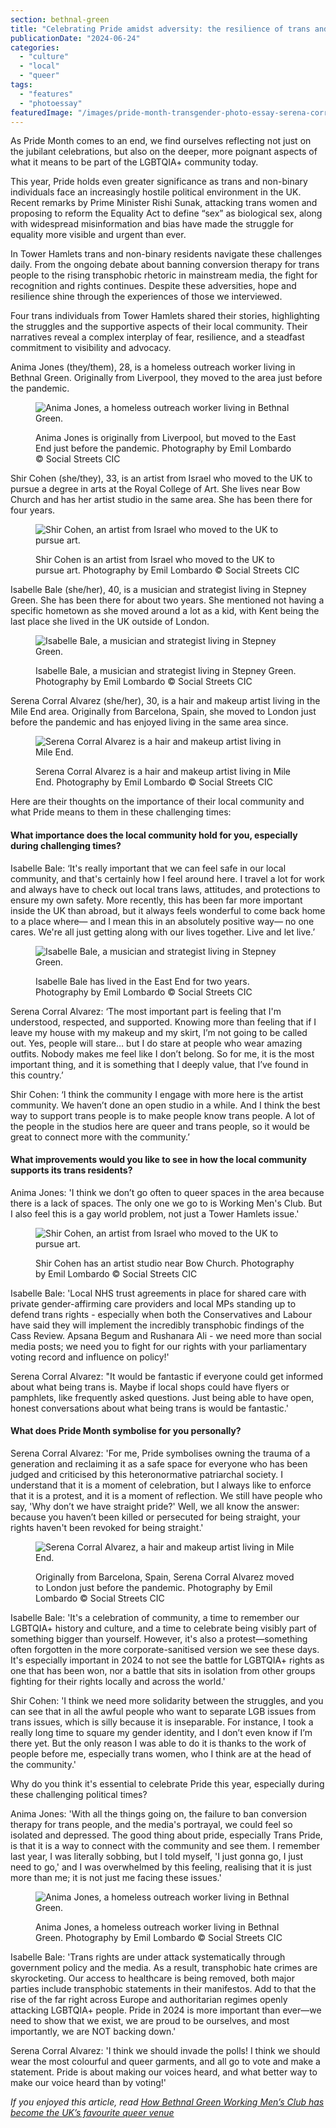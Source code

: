 ```yaml
---
section: bethnal-green
title: "Celebrating Pride amidst adversity: the resilience of trans and non-binary residents in Tower Hamlets"
publicationDate: "2024-06-24"
categories: 
  - "culture"
  - "local"
  - "queer"
tags: 
  - "features"
  - "photoessay"
featuredImage: "/images/pride-month-transgender-photo-essay-serena-corral-alvarez-yellow-flower.jpg"
---
```


As Pride Month comes to an end, we find ourselves reflecting not just on the jubilant celebrations, but also on the deeper, more poignant aspects of what it means to be part of the LGBTQIA+ community today. 

This year, Pride holds even greater significance as trans and non-binary individuals face an increasingly hostile political environment in the UK. Recent remarks by Prime Minister Rishi Sunak, attacking trans women and proposing to reform the Equality Act to define “sex” as biological sex, along with widespread misinformation and bias have made the struggle for equality more visible and urgent than ever.

In Tower Hamlets trans and non-binary residents navigate these challenges daily. From the ongoing debate about banning conversion therapy for trans people to the rising transphobic rhetoric in mainstream media, the fight for recognition and rights continues. Despite these adversities, hope and resilience shine through the experiences of those we interviewed. 

Four trans individuals from Tower Hamlets shared their stories, highlighting the struggles and the supportive aspects of their local community. Their narratives reveal a complex interplay of fear, resilience, and a steadfast commitment to visibility and advocacy.

Anima Jones (they/them), 28, is a homeless outreach worker living in Bethnal Green. Originally from Liverpool, they moved to the area just before the pandemic.

<figure>

![Anima Jones, a homeless outreach worker living in Bethnal Green.](/images/pride-month-transgender-photo-essay-anima-jones-victoria-park-chinese-pagoda-1024x683.jpg)

<figcaption>

Anima Jones is originally from Liverpool, but moved to the East End just before the pandemic. Photography by Emil Lombardo © Social Streets CIC

</figcaption>

</figure>

Shir Cohen (she/they), 33, is an artist from Israel who moved to the UK to pursue a degree in arts at the Royal College of Art. She lives near Bow Church and has her artist studio in the same area. She has been there for four years.

<figure>

![Shir Cohen, an artist from Israel who moved to the UK to pursue art.](/images/pride-month-transgender-photo-essay-shir-cohen-1024x683.jpg)

<figcaption>

Shir Cohen is an artist from Israel who moved to the UK to pursue art. Photography by Emil Lombardo © Social Streets CIC

</figcaption>

</figure>

Isabelle Bale (she/her), 40, is a musician and strategist living in Stepney Green. She has been there for about two years. She mentioned not having a specific hometown as she moved around a lot as a kid, with Kent being the last place she lived in the UK outside of London.

<figure>

![Isabelle Bale, a musician and strategist living in Stepney Green.](/images/pride-month-transgender-photo-essay-isabelle-bale-street-art-1024x683.jpg)

<figcaption>

Isabelle Bale, a musician and strategist living in Stepney Green. Photography by Emil Lombardo © Social Streets CIC

</figcaption>

</figure>

Serena Corral Alvarez (she/her), 30, is a hair and makeup artist living in the Mile End area. Originally from Barcelona, Spain, she moved to London just before the pandemic and has enjoyed living in the same area since.

<figure>

![Serena Corral Alvarez is a hair and makeup artist living in Mile End. ](/images/pride-month-transgender-photo-essay-serena-corral-alvarez-portrait.jpg)

<figcaption>

Serena Corral Alvarez is a hair and makeup artist living in Mile End. Photography by Emil Lombardo © Social Streets CIC

</figcaption>

</figure>

Here are their thoughts on the importance of their local community and what Pride means to them in these challenging times:

#### What importance does the local community hold for you, especially during challenging times?

Isabelle Bale: ‘It's really important that we can feel safe in our local community, and that's certainly how I feel around here. I travel a lot for work and always have to check out local trans laws, attitudes, and protections to ensure my own safety. More recently, this has been far more important inside the UK than abroad, but it always feels wonderful to come back home to a place where— and I mean this in an absolutely positive way— no one cares. We're all just getting along with our lives together. Live and let live.’

<figure>

![Isabelle Bale, a musician and strategist living in Stepney Green.](/images/pride-month-transgender-photo-essay-isabelle-bale-1024x683.jpg)

<figcaption>

Isabelle Bale has lived in the East End for two years. Photography by Emil Lombardo © Social Streets CIC

</figcaption>

</figure>

Serena Corral Alvarez: ‘The most important part is feeling that I'm understood, respected, and supported. Knowing more than feeling that if I leave my house with my makeup and my skirt, I’m not going to be called out. Yes, people will stare… but I do stare at people who wear amazing outfits. Nobody makes me feel like I don’t belong. So for me, it is the most important thing, and it is something that I deeply value, that I’ve found in this country.’

Shir Cohen: ‘I think the community I engage with more here is the artist community. We haven’t done an open studio in a while. And I think the best way to support trans people is to make people know trans people. A lot of the people in the studios here are queer and trans people, so it would be great to connect more with the community.’

#### What improvements would you like to see in how the local community supports its trans residents?

Anima Jones: 'I think we don’t go often to queer spaces in the area because there is a lack of spaces. The only one we go to is Working Men's Club. But I also feel this is a gay world problem, not just a Tower Hamlets issue.'

<figure>

![Shir Cohen, an artist from Israel who moved to the UK to pursue art.](/images/pride-month-transgender-photo-essay-shir-cohen-flowers-1024x683.jpg)

<figcaption>

Shir Cohen has an artist studio near Bow Church. Photography by Emil Lombardo © Social Streets CIC

</figcaption>

</figure>

Isabelle Bale: 'Local NHS trust agreements in place for shared care with private gender-affirming care providers and local MPs standing up to defend trans rights - especially when both the Conservatives and Labour have said they will implement the incredibly transphobic findings of the Cass Review. Apsana Begum and Rushanara Ali - we need more than social media posts; we need you to fight for our rights with your parliamentary voting record and influence on policy!'

Serena Corral Alvarez: "It would be fantastic if everyone could get informed about what being trans is. Maybe if local shops could have flyers or pamphlets, like frequently asked questions. Just being able to have open, honest conversations about what being trans is would be fantastic.'

#### What does Pride Month symbolise for you personally?

Serena Corral Alvarez: 'For me, Pride symbolises owning the trauma of a generation and reclaiming it as a safe space for everyone who has been judged and criticised by this heteronormative patriarchal society. I understand that it is a moment of celebration, but I always like to enforce that it is a protest, and it is a moment of reflection. We still have people who say, 'Why don’t we have straight pride?' Well, we all know the answer: because you haven’t been killed or persecuted for being straight, your rights haven't been revoked for being straight.'

<figure>

![Serena Corral Alvarez, a hair and makeup artist living in Mile End.](/images/pride-month-transgender-photo-essay-serena-corral-alvarez-close-shot-1024x683.jpg)

<figcaption>

Originally from Barcelona, Spain, Serena Corral Alvarez moved to London just before the pandemic. Photography by Emil Lombardo © Social Streets CIC

</figcaption>

</figure>

Isabelle Bale: 'It's a celebration of community, a time to remember our LGBTQIA+ history and culture, and a time to celebrate being visibly part of something bigger than yourself. However, it's also a protest—something often forgotten in the more corporate-sanitised version we see these days. It's especially important in 2024 to not see the battle for LGBTQIA+ rights as one that has been won, nor a battle that sits in isolation from other groups fighting for their rights locally and across the world.'

Shir Cohen: 'I think we need more solidarity between the struggles, and you can see that in all the awful people who want to separate LGB issues from trans issues, which is silly because it is inseparable. For instance, I took a really long time to square my gender identity, and I don’t even know if I’m there yet. But the only reason I was able to do it is thanks to the work of people before me, especially trans women, who I think are at the head of the community.'

Why do you think it's essential to celebrate Pride this year, especially during these challenging political times?

Anima Jones: 'With all the things going on, the failure to ban conversion therapy for trans people, and the media's portrayal, we could feel so isolated and depressed. The good thing about pride, especially Trans Pride, is that it is a way to connect with the community and see them. I remember last year, I was literally sobbing, but I told myself, 'I just gonna go, I just need to go,' and I was overwhelmed by this feeling, realising that it is just more than me; it is not just me facing these issues.'

<figure>

![Anima Jones, a homeless outreach worker living in Bethnal Green.](/images/pride-month-transgender-photo-essay-anima-jones-boat-1024x683.jpg)

<figcaption>

Anima Jones, a homeless outreach worker living in Bethnal Green. Photography by Emil Lombardo © Social Streets CIC

</figcaption>

</figure>

Isabelle Bale: 'Trans rights are under attack systematically through government policy and the media. As a result, transphobic hate crimes are skyrocketing. Our access to healthcare is being removed, both major parties include transphobic statements in their manifestos. Add to that the rise of the far right across Europe and authoritarian regimes openly attacking LGBTQIA+ people. Pride in 2024 is more important than ever—we need to show that we exist, we are proud to be ourselves, and most importantly, we are NOT backing down.'

Serena Corral Alvarez: 'I think we should invade the polls! I think we should wear the most colourful and queer garments, and all go to vote and make a statement. Pride is about making our voices heard, and what better way to make our voice heard than by voting!'

_If you enjoyed this article, read [How Bethnal Green Working Men’s Club has become the UK’s favourite queer venue](https://bethnalgreenlondon.co.uk/bethnal-green-working-mens-club-margo-marshall-interview/)_

[](https://bethnalgreenlondon.co.uk/bethnal-green-working-mens-club-margo-marshall-interview/)
